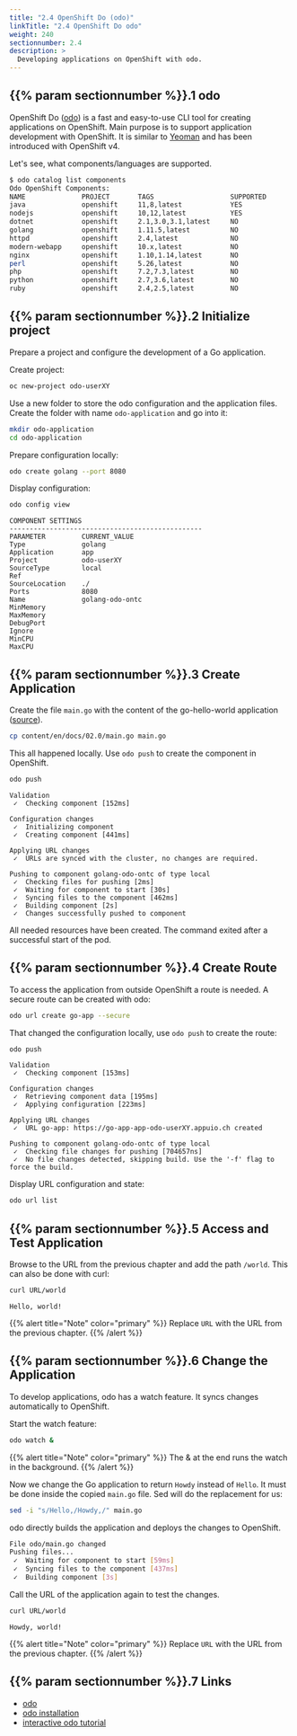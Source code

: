 ```yaml
---
title: "2.4 OpenShift Do (odo)"
linkTitle: "2.4 OpenShift Do odo"
weight: 240
sectionnumber: 2.4
description: >
  Developing applications on OpenShift with odo.
---
```


## {{% param sectionnumber %}}.1 odo

OpenShift Do ([odo](https://github.com/openshift/odo)) is a fast and easy-to-use CLI tool for creating applications on OpenShift. Main purpose is to support application development with OpenShift. It is similar to [Yeoman](https://yeoman.io/) and has been introduced with OpenShift v4.

Let's see, what components/languages are supported.

```bash
$ odo catalog list components
Odo OpenShift Components:
NAME              PROJECT       TAGS                   SUPPORTED
java              openshift     11,8,latest            YES
nodejs            openshift     10,12,latest           YES
dotnet            openshift     2.1,3.0,3.1,latest     NO
golang            openshift     1.11.5,latest          NO
httpd             openshift     2.4,latest             NO
modern-webapp     openshift     10.x,latest            NO
nginx             openshift     1.10,1.14,latest       NO
perl              openshift     5.26,latest            NO
php               openshift     7.2,7.3,latest         NO
python            openshift     2.7,3.6,latest         NO
ruby              openshift     2.4,2.5,latest         NO
```


## {{% param sectionnumber %}}.2 Initialize project

Prepare a project and configure the development of a Go application.

Create project:

```bash
oc new-project odo-userXY
```

Use a new folder to store the odo configuration and the application files. Create the folder with name `odo-application` and go into it:

```bash
mkdir odo-application
cd odo-application
```

Prepare configuration locally:

```bash
odo create golang --port 8080
```

Display configuration:

```bash
odo config view
```

```
COMPONENT SETTINGS
------------------------------------------------
PARAMETER         CURRENT_VALUE
Type              golang
Application       app
Project           odo-userXY
SourceType        local
Ref
SourceLocation    ./
Ports             8080
Name              golang-odo-ontc
MinMemory
MaxMemory
DebugPort
Ignore
MinCPU
MaxCPU
```


## {{% param sectionnumber %}}.3 Create Application

Create the file `main.go` with the content of the go-hello-world application ([source](https://raw.githubusercontent.com/puzzle/amm-techlab/master/content/en/docs/02.0/main.go)).

```bash
cp content/en/docs/02.0/main.go main.go
```

This all happened locally. Use `odo push` to create the component in OpenShift.

```bash
odo push
```

```
Validation
 ✓  Checking component [152ms]

Configuration changes
 ✓  Initializing component
 ✓  Creating component [441ms]

Applying URL changes
 ✓  URLs are synced with the cluster, no changes are required.

Pushing to component golang-odo-ontc of type local
 ✓  Checking files for pushing [2ms]
 ✓  Waiting for component to start [30s]
 ✓  Syncing files to the component [462ms]
 ✓  Building component [2s]
 ✓  Changes successfully pushed to component
```

All needed resources have been created. The command exited after a successful start of the pod.


## {{% param sectionnumber %}}.4 Create Route

To access the application from outside OpenShift a route is needed. A secure route can be created with odo:

```bash
odo url create go-app --secure
```

That changed the configuration locally, use `odo push` to create the route:

```bash
odo push
```

```
Validation
 ✓  Checking component [153ms]

Configuration changes
 ✓  Retrieving component data [195ms]
 ✓  Applying configuration [223ms]

Applying URL changes
 ✓  URL go-app: https://go-app-app-odo-userXY.appuio.ch created

Pushing to component golang-odo-ontc of type local
 ✓  Checking file changes for pushing [704657ns]
 ✓  No file changes detected, skipping build. Use the '-f' flag to force the build.
```

Display URL configuration and state:

```bash
odo url list
```


## {{% param sectionnumber %}}.5 Access and Test Application

Browse to the URL from the previous chapter and add the path `/world`. This can also be done with curl:

```bash
curl URL/world
```

```
Hello, world!
```

{{% alert title="Note" color="primary" %}}
Replace `URL` with the URL from the previous chapter.
{{% /alert %}}


## {{% param sectionnumber %}}.6 Change the Application

To develop applications, odo has a watch feature. It syncs changes automatically to OpenShift.

Start the watch feature:

```bash
odo watch &
```

{{% alert title="Note" color="primary" %}}
The & at the end runs the watch in the background.
{{% /alert %}}

Now we change the Go application to return `Howdy` instead of `Hello`. It must be done inside the copied `main.go` file. Sed will do the replacement for us:

```bash
sed -i "s/Hello,/Howdy,/" main.go
```

odo directly builds the application and deploys the changes to OpenShift.

```bash
File odo/main.go changed
Pushing files...
 ✓  Waiting for component to start [59ms]
 ✓  Syncing files to the component [437ms]
 ✓  Building component [3s]
```

Call the URL of the application again to test the changes.

```bash
curl URL/world
```

```
Howdy, world!
```

{{% alert title="Note" color="primary" %}}
Replace `URL` with the URL from the previous chapter.
{{% /alert %}}


## {{% param sectionnumber %}}.7 Links

* [odo](https://github.com/openshift/odo)
* [odo installation](https://docs.openshift.com/container-platform/latest/cli_reference/developer_cli_odo/installing-odo.html)
* [interactive odo tutorial](https://developers.redhat.com/courses/openshift/odo-command-line)
